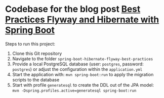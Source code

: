 # Codebase for the blog post [Best Practices Flyway and Hibernate with Spring Boot](https://rieckpil.de/howto-best-practices-for-flyway-and-hibernate-with-spring-boot/)

Steps to run this project:

1. Clone this Git repository
2. Navigate to the folder `spring-boot-hibernate-flyway-best-practices`
3. Provide a local PostgreSQL database (user: `postgres`, password: `postgres`) or adjust the configuration within the `application.yml`
4. Start the application with: `mvn spring-boot:run` to apply the migration scripts to the database
5. Start with profile `generatesql` to create the DDL out of the JPA model: `mvn -Dspring.profiles.active=generatesql spring-boot:run`
